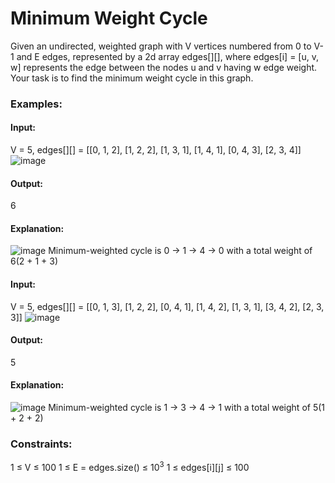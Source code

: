 # Minimum Weight Cycle
Given an undirected, weighted graph with V vertices numbered from 0 to V-1 and E edges, represented by a 2d array edges[][], where edges[i] = [u, v, w] represents the edge between the nodes u and v having w edge weight.
Your task is to find the minimum weight cycle in this graph.

### Examples:
#### Input:
V = 5, edges[][] = [[0, 1, 2], [1, 2, 2], [1, 3, 1], [1, 4, 1], [0, 4, 3], [2, 3, 4]]
![image](https://github.com/user-attachments/assets/4e16e80a-d015-43d8-bc6e-c31606def78e)
#### Output:
6
#### Explanation: 
![image](https://github.com/user-attachments/assets/84af10ed-4a76-456d-93d7-f32bfee5a5fb)
Minimum-weighted cycle is  0 → 1 → 4 → 0 with a total weight of 6(2 + 1 + 3)

#### Input:
V = 5, edges[][] = [[0, 1, 3], [1, 2, 2], [0, 4, 1], [1, 4, 2], [1, 3, 1], [3, 4, 2], [2, 3, 3]]
![image](https://github.com/user-attachments/assets/de055c77-713c-4dea-98e8-05b2c6a9e03a)
#### Output: 
5
#### Explanation: 
![image](https://github.com/user-attachments/assets/7f5cdd96-c61b-413c-a412-962d7f53e193)
Minimum-weighted cycle is  1 → 3 → 4 → 1 with a total weight of 5(1 + 2 + 2)

### Constraints:
1 ≤ V ≤ 100
1 ≤ E = edges.size() ≤ $`10^3`$ 
1 ≤ edges[i][j] ≤ 100

